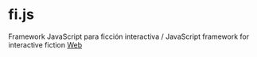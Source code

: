 fi.js
=====

Framework JavaScript para ficción interactiva / JavaScript framework for interactive fiction
<a href="http://baltasarq.github.io/fi-js/">Web</a>
